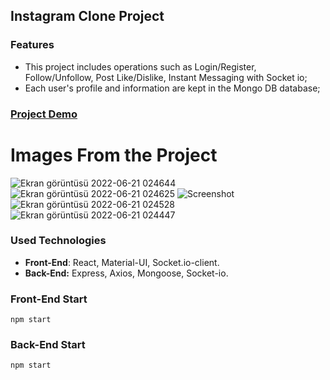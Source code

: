 ## Instagram Clone Project
### Features
- This project includes operations such as Login/Register, Follow/Unfollow, Post Like/Dislike, Instant Messaging with Socket io;
- Each user's profile and information are kept in the Mongo DB database;
### [Project Demo](https://instagram-clone-yt.herokuapp.com/ "Project Demo")

# Images From the Project
![Ekran görüntüsü 2022-06-21 024644](https://user-images.githubusercontent.com/48470345/174691129-4e64a185-aaa8-4929-b1ac-e6ab4358175b.png)
![Ekran görüntüsü 2022-06-21 024625](https://user-images.githubusercontent.com/48470345/174691135-e13cf4d4-db7e-4a24-ac44-aa1d53d457c9.png)
![Screenshot](https://user-images.githubusercontent.com/48470345/174691140-4b396fb4-cc4b-4bd0-a654-3acca20ff1cd.png)
![Ekran görüntüsü 2022-06-21 024528](https://user-images.githubusercontent.com/48470345/174691145-7559e7b2-3781-447e-8bca-edb745e72534.png)
![Ekran görüntüsü 2022-06-21 024447](https://user-images.githubusercontent.com/48470345/174691148-9ac62629-9e1d-46f4-bc8d-bc3bba52d874.png)


### Used Technologies
* **Front-End**: React, Material-UI, Socket.io-client.
* **Back-End:** Express, Axios, Mongoose, Socket-io.

### Front-End Start
`npm start`
### Back-End Start
`npm start`
